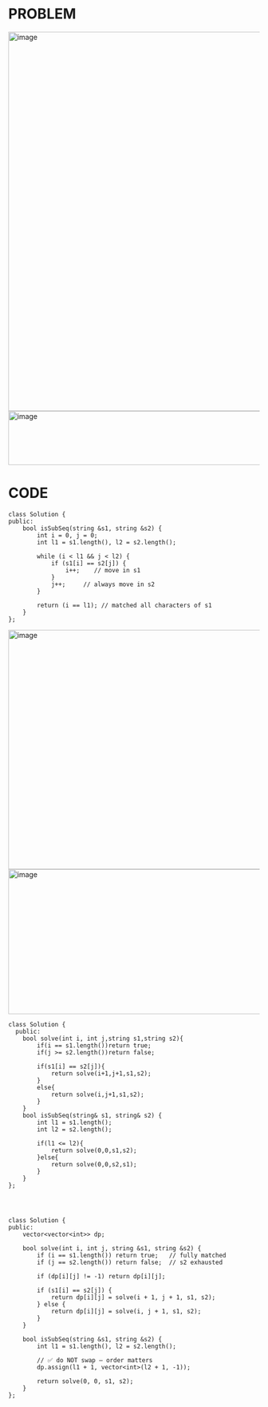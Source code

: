 # PROBLEM
<img width="775" height="759" alt="image" src="https://github.com/user-attachments/assets/d4d7483e-3f95-4052-8bfa-60c683bb82d4" />
<img width="776" height="108" alt="image" src="https://github.com/user-attachments/assets/cd5906e4-d7f7-4339-9b60-1043eabcafec" />


# CODE
```
class Solution {
public:
    bool isSubSeq(string &s1, string &s2) {
        int i = 0, j = 0;
        int l1 = s1.length(), l2 = s2.length();

        while (i < l1 && j < l2) {
            if (s1[i] == s2[j]) {
                i++;    // move in s1
            }
            j++;     // always move in s2
        }

        return (i == l1); // matched all characters of s1
    }
};
```

<img width="947" height="479" alt="image" src="https://github.com/user-attachments/assets/b2e57f6e-5a99-4845-a512-1001d1d73c39" />
<img width="802" height="290" alt="image" src="https://github.com/user-attachments/assets/bb2e180d-a4e0-4366-a8a9-4352719ceec2" />




``` this DP code gives the MLE cus it uses more memory
class Solution {
  public:
    bool solve(int i, int j,string s1,string s2){
        if(i == s1.length())return true;
        if(j >= s2.length())return false;
        
        if(s1[i] == s2[j]){
            return solve(i+1,j+1,s1,s2);
        }
        else{
            return solve(i,j+1,s1,s2);
        }
    }
    bool isSubSeq(string& s1, string& s2) {
        int l1 = s1.length();
        int l2 = s2.length();
        
        if(l1 <= l2){
            return solve(0,0,s1,s2);
        }else{
            return solve(0,0,s2,s1);
        }
    }
};




class Solution {
public:
    vector<vector<int>> dp;

    bool solve(int i, int j, string &s1, string &s2) {
        if (i == s1.length()) return true;   // fully matched
        if (j == s2.length()) return false;  // s2 exhausted

        if (dp[i][j] != -1) return dp[i][j];

        if (s1[i] == s2[j]) {
            return dp[i][j] = solve(i + 1, j + 1, s1, s2);
        } else {
            return dp[i][j] = solve(i, j + 1, s1, s2);
        }
    }

    bool isSubSeq(string &s1, string &s2) {
        int l1 = s1.length(), l2 = s2.length();

        // ✅ do NOT swap — order matters
        dp.assign(l1 + 1, vector<int>(l2 + 1, -1));

        return solve(0, 0, s1, s2);
    }
};

```
